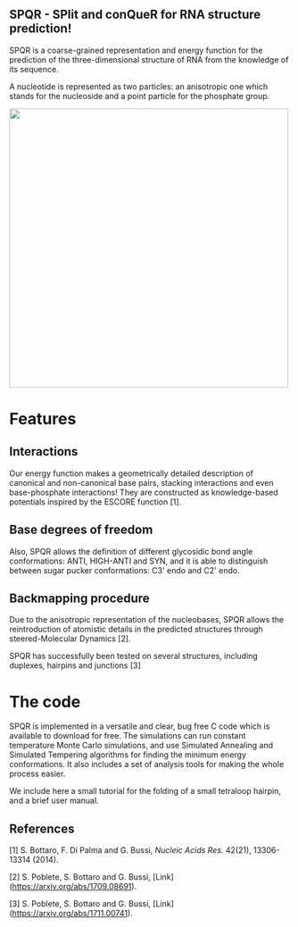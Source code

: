 ## SPQR - SPlit and conQueR for RNA structure prediction!

SPQR is a coarse-grained representation and energy function for the prediction of the three-dimensional structure of RNA from the knowledge of its sequence.

A nucleotide is represented as two particles: an anisotropic one which stands for the nucleoside and a point particle for the phosphate group.

<img src="http://people.sissa.it/~spoblete/webpage/multiscale.png" width="500">

# Features

## Interactions
Our energy function makes a geometrically detailed description of canonical and non-canonical base pairs, stacking interactions and even base-phosphate interactions! They are constructed as knowledge-based potentials inspired by the ESCORE function [1].

## Base degrees of freedom
Also, SPQR allows the definition of different glycosidic bond angle conformations: ANTI, HIGH-ANTI and SYN, and it is able to distinguish between sugar pucker conformations: C3' endo and C2' endo.

## Backmapping procedure
Due to the anisotropic representation of the nucleobases, SPQR allows the reintroduction of atomistic details in the predicted structures through steered-Molecular Dynamics [2].

SPQR has successfully been tested on several structures, including duplexes, hairpins and junctions [3]

# The code
SPQR is implemented in a versatile and clear, bug free C code which is available to download for free. The simulations can run constant temperature Monte Carlo simulations, and use Simulated Annealing and Simulated Tempering algorithms for finding the minimum energy conformations. It also includes a set of analysis tools for making the whole process easier.

We include here a small tutorial for the folding of a small tetraloop hairpin, and a brief user manual.






## References
[1] S. Bottaro, F. Di Palma and G. Bussi, _Nucleic Acids Res._ 42(21), 13306-13314 (2014).

[2] S. Poblete, S. Bottaro and G. Bussi, [Link] (https://arxiv.org/abs/1709.08691).

[3] S. Poblete, S. Bottaro and G. Bussi, [Link] (https://arxiv.org/abs/1711.00741).
